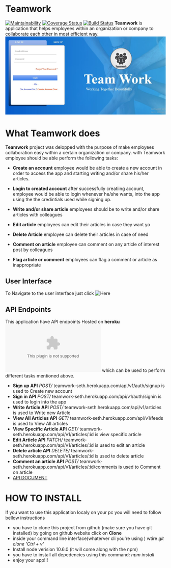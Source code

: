 # Teamwork
[![Maintainability](https://api.codeclimate.com/v1/badges/f231d346e1db5943d727/maintainability)](https://codeclimate.com/github/Sevenpros/Teamwork/maintainability)
[![Coverage Status](https://coveralls.io/repos/github/Sevenpros/Teamwork/badge.svg)](https://coveralls.io/github/Sevenpros/Teamwork)
[![Build Status](https://travis-ci.org/Sevenpros/Teamwork.svg?branch=develop)](https://travis-ci.org/Sevenpros/Teamwork)
**Teamwork** is application that helps employees within an organization or company to collaborate each other in most efficient way. 
![Screen (01)](https://github.com/Sevenpros/Teamwork/blob/develop/ui/images/landpage.JPG)


# What Teamwork does
**Teamwork** project was delopped with the purpose of make employees collaboration easy within a certain organization or company. 
with Teamwork employee should be able perform the following tasks:
*  **Create an account**
employee would be able to create a new account in order to access the app 
and starting writing and/or share his/her articles.
* **Login to created account**
after successfully creatiing account, employee would be able to login whenever he/she wants, into the app
using the the credintials used while signing up.
* **Write and/or share article**
employees should be to write and/or share articles with colleagues
* **Edit article**
employees can edit their articles in case they want yo
* **Delete Article** 
employee can delete their articles in case of need
* **Comment on article**
employee can comment on any article of interest post by colleagues

* **Flag article or comment**
employees can flag a comment or article as inappropriate
## User Interface 
To Navigate to the user interface just click ![Here](https://sevenpros.github.io/Teamwork/ui/html/)

## API Endpoints
This application have API endpoints Hosted on **heroku** ![Teamwork](teamwork-seth.herokuapp.com) which can be used to perform different tasks mentioned above.
* **Sign up API**
*POST/* teamwork-seth.herokuapp.com/api/v1/auth/signup is used to Create new account
* **Sign in API**
*POST/* teamwork-seth.herokuapp.com/api/v1/auth/signin is used to login into the app
* **Write Article API**
*POST/* teamwork-seth.herokuapp.com/api/v1/articles is used to Write new Article
* **View All Articles API**
*GET/* teamwork-seth.herokuapp.com/api/v1/feeds is used to View All articles
* **View Specific Article API**
*GET/* teamwork-seth.herokuapp.com/api/v1/articles/:id is view specific article
* **Edit Article API**
*PATCH/* teamwork-seth.herokuapp.com/api/v1/articles/:id is used to edit an article
* **Delete article API**
*DELETE/* teamwork-seth.herokuapp.com/api/v1/articles/:id is used to delete article
* **Comment an article API**
*POST/* teamwork-seth.herokuapp.com/api/v1/articles/:id/comments is used to Comment on article
* [API DOCUMENT](https://documenter.getpostman.com/view/8977299/SVtR1VBW)

# HOW TO INSTALL
If you want to use this application localy on your pc you will need to follow bellow instructions
* you have to clone this project from github (make sure you have git installed)
by going on github website click on **Clone**
* inside your command line interface(whaterver cli you're using ) wtire _git clone 'Ctrl + v'_ 
* Install node verision 10.6.0 (it will come along with the npm)
* you have to install all depedencies using this command: _npm install_
* enjoy your app!!!
